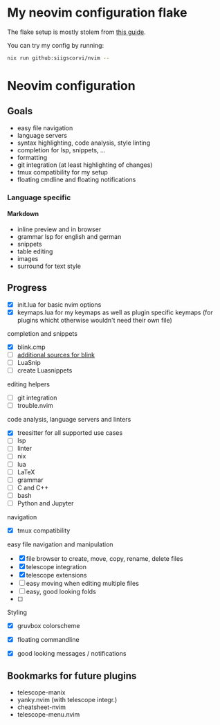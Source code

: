 # My neovim configuration flake
The flake setup is mostly stolem from [this guide](https://primamateria.github.io/blog/neovim-nix/).

You can try my config by running:
```bash
nix run github:siigscorvi/nvim -- 
```

# Neovim configuration
## Goals
- easy file navigation
- language servers
- syntax highlighting, code analysis, style linting
- completion for lsp, snippets, ...
- formatting
- git integration (at least highlighting of changes)
- tmux compatibility for my setup
- floating cmdline and floating notifications

### Language specific
#### Markdown
- inline preview and in browser
- grammar lsp for english and german
- snippets
- table editing
- images
- surround for text style

## Progress
- [x] init.lua for basic nvim options
- [x] keymaps.lua for my keymaps as well as plugin specific keymaps (for plugins whicht otherwise wouldn't need their own file)

completion and snippets
- [x] blink.cmp
- [ ] [additional sources for blink](https://cmp.saghen.dev/configuration/sources#community-sources)
- [ ] LuaSnip
- [ ] create Luasnippets

editing helpers
- [ ] git integration
- [ ] trouble.nvim

code analysis, language servers and linters
- [x] treesitter for all supported use cases
- [ ] lsp
- [ ] linter
- [ ] nix
- [ ] lua
- [ ] LaTeX
- [ ] grammar
- [ ] C and C++
- [ ] bash
- [ ] Python and Jupyter
 
navigation
- [x] tmux compatibility

easy file navigation and manipulation
- [x] file browser to create, move, copy, rename, delete files
- [x] telescope integration
- [x] telescope extensions
- [ ] easy moving when editing multiple files
- [ ] easy, good looking folds
- [ ]

Styling
- [x] gruvbox colorscheme
- [x] floating commandline
- [x] good looking messages / notifications




## Bookmarks for future plugins
- telescope-manix
- yanky.nvim (with telescope integr.)
- cheatsheet-nvim
- telescope-menu.nvim

